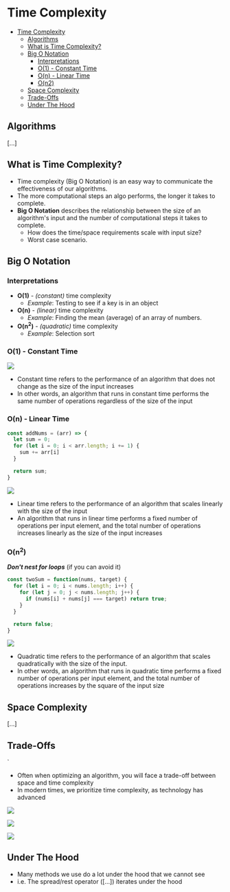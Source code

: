 # Time Complexity

- [Time Complexity](#time-complexity)
  - [Algorithms](#algorithms)
  - [What is Time Complexity?](#what-is-time-complexity)
  - [Big O Notation](#big-o-notation)
    - [Interpretations](#interpretations)
    - [O(1) - Constant Time](#o1---constant-time)
    - [O(n) - Linear Time](#on---linear-time)
    - [O(n2)](#on2)
  - [Space Complexity](#space-complexity)
  - [Trade-Offs](#trade-offs)
  - [Under The Hood](#under-the-hood)


## Algorithms 
[...]

## What is Time Complexity?

- Time complexity (Big O Notation) is an easy way to communicate the effectiveness of our algorithms.
- The more computational steps an algo performs, the longer it takes to complete.
- **Big O Notation** describes the relationship between the size of an algorithm's input and the number of computational steps it takes to complete.
  - How does the time/space requirements scale with input size?
  - Worst case scenario.


## Big O Notation

### Interpretations

- **O(1)** - *(constant)* time complexity
  - *Example*: Testing to see if a key is in an object
- **O(n)** - *(linear)* time complexity
  - *Example*: Finding the mean (average) of an array of numbers.
- **O(n<sup>2</sup>)** - *(quadratic)* time complexity
  - *Example*: Selection sort

### O(1) - Constant Time

![](Images/Big%20O%201.png)

- Constant time refers to the performance of an algorithm that does not change as the size of the input increases
- In other words, an algorithm that runs in constant time performs the same number of operations regardless of the size of the input


### O(n) - Linear Time

```js
const addNums = (arr) => {
  let sum = 0;
  for (let i = 0; i < arr.length; i += 1) {
    sum += arr[i]
  }

  return sum;
}
```


![](Images/Big%20O%202.png)

- Linear time refers to the performance of an algorithm that scales linearly with the size of the input
- An algorithm that runs in linear time performs a fixed number of operations per input element, and the total number of operations increases linearly as the size of the input increases


### O(n<sup>2</sup>)

***Don't nest for loops*** (if you can avoid it)

```js
const twoSum = function(nums, target) {
  for (let i = 0; i < nums.length; i++) {
    for (let j = 0; j < nums.length; j++) {
      if (nums[i] + nums[j] === target) return true;
    }
  }

  return false;
}
```


![](Images/big%20o%203.png)

- Quadratic time refers to the performance of an algorithm that scales quadratically with the size of the input.
- In other words, an algorithm that runs in quadratic time performs a fixed number of operations per input element, and the total number of operations increases by the square of the input size


## Space Complexity

[...]

## Trade-Offs
`
- Often when optimizing an algorithm, you will face a trade-off between space and time complexity
- In modern times, we prioritize time complexity, as technology has advanced

![](Images/big%20o%204.png)

![](Images/Big%20o%205.png)

![](Images/big%20o%206.png)

## Under The Hood

- Many methods we use do a lot under the hood that we cannot see
- i.e. The spread/rest operator ([...]) iterates under the hood